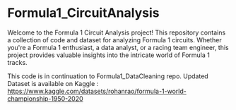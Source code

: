 # Formula1_CircuitAnalysis

Welcome to the Formula 1 Circuit Analysis project! This repository contains a collection of code and dataset for analyzing Formula 1 circuits. Whether you're a Formula 1 enthusiast, a data analyst, or a racing team engineer, this project provides valuable insights into the intricate world of Formula 1 tracks.

This code is in continuation to Formula1_DataCleaning repo.
Updated Dataset is available on Kaggle : https://www.kaggle.com/datasets/rohanrao/formula-1-world-championship-1950-2020

